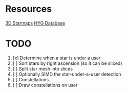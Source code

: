 # Resources

[3D Starmaps](http://www.projectrho.com/public_html/starmaps/catalogues.php)
[HYG Database](https://github.com/astronexus/HYG-Database)

# TODO

1. [x] Determine when a star is under a user
2. [ ] Sort stars by right ascension (so it can be sliced)
3. [ ] Split star mesh into slices
4. [ ] Optionally SIMD the star-under-a-user detection
5. [ ] Constellations
6. [ ] Draw constellations on user
